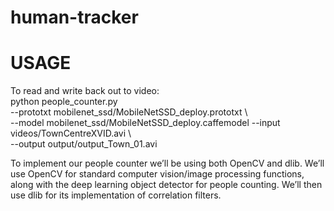 # human-tracker
# USAGE
To read and write back out to video: \
  python people_counter.py \
  --prototxt mobilenet_ssd/MobileNetSSD_deploy.prototxt \ \
	--model mobilenet_ssd/MobileNetSSD_deploy.caffemodel --input videos/TownCentreXVID.avi \ \
	--output output/output_Town_01.avi
  
To implement our people counter we’ll be using both OpenCV and dlib. We’ll use OpenCV for standard computer vision/image processing functions, along with the deep learning object detector for people counting. We’ll then use dlib for its implementation of correlation filters.
